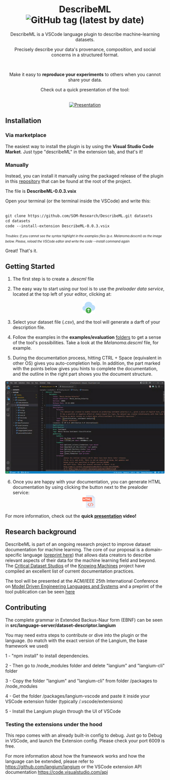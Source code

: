 <div align="center">

# DescribeML ![GitHub tag (latest by date)](https://img.shields.io/github/v/tag/SOM-Research/DescribeML?label=Version&style=for-the-badge)

DescribeML is a VSCode language plugin to describe machine-learning datasets. <br>

Precisely describe your data's provenance, composition, and social concerns in a structured format.

<br>

Make it easy to **reproduce your experiments** to others when you cannot share your data. <br>

Check out a quick presentation of the tool: 

<br>[![Presentation](https://img.shields.io/badge/YouTube-FF0000?style=for-the-badge&logo=youtube&logoColor=white)](https://www.youtube.com/watch?v=Bf3bhWB-UJY)

</div>

## Installation 

### Via marketplace

The easiest way to install the plugin is by using the **Visual Studio Code Market**. Just type "describeML" in the extension tab, and that's it!

### Manually

Instead, you can install it manually using the packaged release of the plugin in this [repository](https://github.com/SOM-Research/DescribeML) that can be found at the root of the project. 

The file is **DescribeML-0.0.3.vsix**

Open your terminal (or the terminal inside the VSCode) and write this:

```

git clone https://github.com/SOM-Research/DescribeML.git datasets
cd datasets 
code --install-extension DescribeML-0.0.3.vsix
```

<span style="font-size:0.7em;">*Troubles: If you cannot see the syntax highlight in the examples files (p.e. *Melanoma.descml*) as the image below. Please, reload the VSCode editor and write the code --install command again* </span>

Great! That's it.

## Getting Started

1) The first step is to create a *.descml* file

2) The easy way to start using our tool is to use the *preloader data service*,  located at the top left of your editor, clicking at:<div style="display:flex; justify-content:center; align-items: center;"><div style='width:40px'>![upload](fileicons/cloud-computing.png)</div></div>
3) Select your dataset file (*.csv*), and the tool will generate a darft of your description file.

4) Follow the examples in the **examples/evaluation** [folders](https://github.com/SOM-Research/DescribeML) to get a sense of the tool's possibilities. Take a look at the *Melanoma.descml* file, for example.
5) During the documentation process, hitting CTRL + Space (equivalent in other OS) gives you auto-completion help. In addition, the part marked with the points below gives you hints to complete the documentation, and the outline in the right part shows you the document structure.
<div align="center">

![Autocompletion feature](fileicons/Autcomplete.gif)

</div>

6) Once you are happy with your documentation, you can generate HTML documentation by using clicking the button next to the prealoder service:<div style="display:flex; justify-content:center; align-items: center;"><div style='width:40px'>![upload](fileicons/html.png)</div></div>





For more information, check out the **quick [presentation](https://www.youtube.com/watch?v=Bf3bhWB-UJY) video!**




## Research background

DescribeML is part of an ongoing research project to improve dataset documentation for machine learning. The core of our proposal is a domain-specific language ([preprint here](https://arxiv.org/pdf/2207.02848.pdf)) that allows data creators to describe relevant aspects of their data for the machine learning field and beyond. The [Critical Dataset Studios](https://knowingmachines.org/reading-list#dataset_documentation_practices) of the [Knowing Machines](https://knowingmachines.org) project have compiled an excellent list of current documentation practices.

The tool will be presented at the ACM/IEEE 25th International Conference on [Model Driven Engineering Languages and Systems](https://conf.researchr.org/home/models-2022) and a preprint of the tool publication can be seen [here](https://modeling-languages.com/wp-content/uploads/2022/08/2022___MODELS___DescribeML_Tool-10.pdf)


## Contributing

The complete grammar in Extended Backus-Naur form (EBNF) can be seen in **src/language-server/dataset-descriptor.langium**

You may need extra steps to contribute or dive into the plugin or the language. (to match with the exact version of the Langium, the base framework we used)

1 - "npm install" to install dependencies.

2 - Then go to /node_modules folder and delete "langium" and "langium-cli" folder

3 - Copy the folder "langium" and "langium-cli" from folder /packages to /node_modules

4 - Get the folder /packages/langium-vscode and paste it inside your VSCode extension folder (typically <user home>/.vscode/extensions)
  
5 - Install the Langium plugin through the UI of VSCode


### Testing the extensions under the hood

This repo comes with an already built-in config to debug. Just go to Debug in VSCode, and launch the Extension config. Please check your port 6009 is free.
  
For more information about how the framework works and how the language can be extended, please refer to https://github.com/langium/langium or the VSCode extension API documentation https://code.visualstudio.com/api
